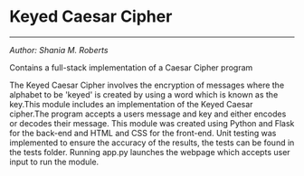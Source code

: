 # Keyed Caesar Cipher
---
_Author: Shania M. Roberts_  

Contains a full-stack implementation of a Caesar Cipher program

The Keyed Caesar Cipher involves the encryption of messages where the alphabet to be 'keyed' is created by  using a word which is known as the key.This module includes an implementation of the Keyed Caesar cipher.The program accepts a users message and key and either encodes or decodes their message. This module was created using Python and Flask for the back-end and HTML and CSS for the front-end. Unit testing was implemented to ensure the accuracy of the results, the tests can be found in the tests folder. Running app.py launches the webpage which accepts user input to run the module. 

